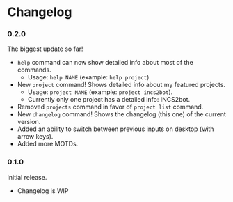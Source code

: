 # Changelog

### 0.2.0
The biggest update so far!
- `help` command can now show detailed info about most of the commands.
  - Usage: `help NAME` (example: `help project`)
- New `project` command! Shows detailed info about my featured projects.
  - Usage: `project NAME` (example: `project incs2bot`).
  - Currently only one project has a detailed info: INCS2bot.
- Removed `projects` command in favor of `project list` command.
- New `changelog` command! Shows the changelog (this one) of the current version.
- Added an ability to switch between previous inputs on desktop (with arrow keys).
- Added more MOTDs.

### 0.1.0
Initial release.
- Changelog is WIP